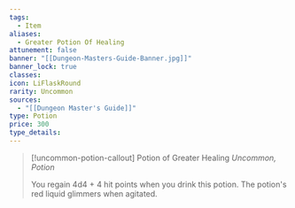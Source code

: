 ```yaml
---
tags:
  - Item
aliases:
  - Greater Potion Of Healing
attunement: false
banner: "[[Dungeon-Masters-Guide-Banner.jpg]]"
banner_lock: true
classes: 
icon: LiFlaskRound
rarity: Uncommon
sources:
  - "[[Dungeon Master's Guide]]"
type: Potion
price: 300
type_details:
---
```

>[!uncommon-potion-callout] Potion of Greater Healing
>*Uncommon, Potion*
>
>You regain 4d4 + 4 hit points when you drink this potion. The potion's red liquid glimmers when agitated.
>
